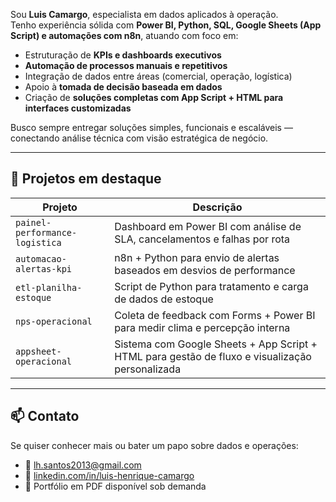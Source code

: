 Sou **Luis Camargo**, especialista em dados aplicados à operação.  
Tenho experiência sólida com **Power BI, Python, SQL, Google Sheets (App Script) e automações com n8n**, atuando com foco em:

- Estruturação de **KPIs e dashboards executivos**
- **Automação de processos manuais e repetitivos**
- Integração de dados entre áreas (comercial, operação, logística)
- Apoio à **tomada de decisão baseada em dados**
- Criação de **soluções completas com App Script + HTML para interfaces customizadas**

Busco sempre entregar soluções simples, funcionais e escaláveis — conectando análise técnica com visão estratégica de negócio.

---

## 🚀 Projetos em destaque

| Projeto                         | Descrição                                                                 |
|--------------------------------|---------------------------------------------------------------------------|
| `painel-performance-logistica` | Dashboard em Power BI com análise de SLA, cancelamentos e falhas por rota |
| `automacao-alertas-kpi`        | n8n + Python para envio de alertas baseados em desvios de performance     |
| `etl-planilha-estoque`         | Script de Python para tratamento e carga de dados de estoque              |
| `nps-operacional`              | Coleta de feedback com Forms + Power BI para medir clima e percepção interna |
| `appsheet-operacional`         | Sistema com Google Sheets + App Script + HTML para gestão de fluxo e visualização personalizada |

---

## 📫 Contato

Se quiser conhecer mais ou bater um papo sobre dados e operações:

- 📧 lh.santos2013@gmail.com
- 🔗 [linkedin.com/in/luis-henrique-camargo](https://linkedin.com/in/luis-henrique-camargo)
- 🧠 Portfólio em PDF disponível sob demanda
